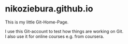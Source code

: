 nikoziebura.github.io
=====================

This is my little Git-Home-Page.

I use this Git-account to test how things are working on Git.<br>
I also use it for online courses e.g. from coursera.
